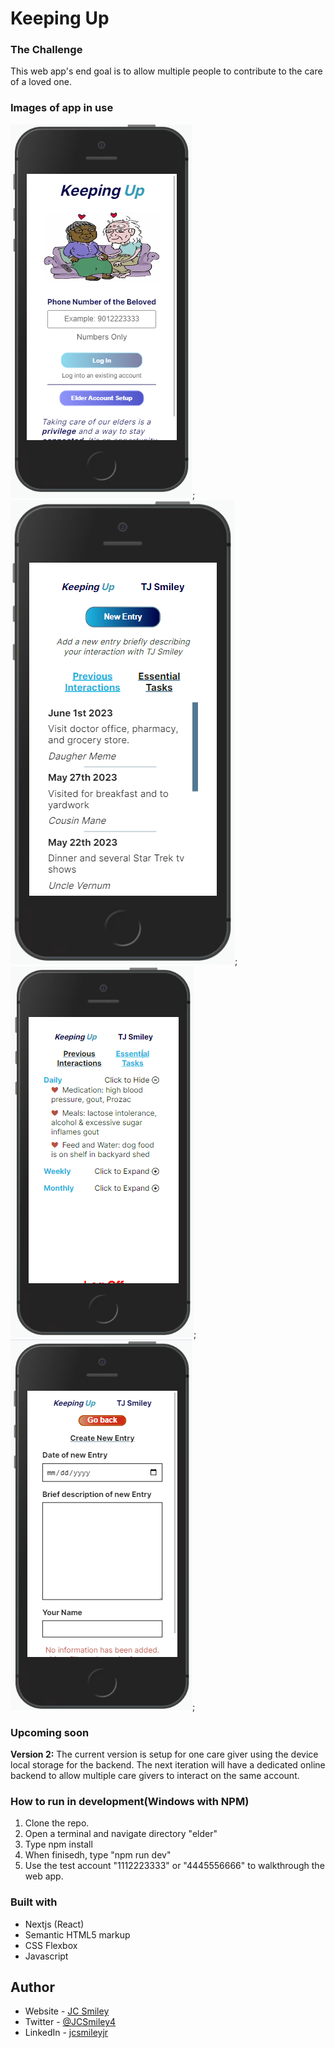 # Keeping Up

### The Challenge
This web app's end goal is to allow multiple people to contribute to the care of a loved one. 

### Images of app in use

![Image of UI Log in Page](/src/app/README-images/log-in.PNG);
![Image of UI's primary content page care givers entries section](/src/app/README-images/entries.PNG);
![Image of UI's primary content page essential task section](/src/app/README-images/essential-tasks-2.PNG);
![Image of UI's create entry page](/src/app/README-images/create-entry.PNG);

### Upcoming soon

**Version 2:** The current version is setup for one care giver using the device local storage for the backend. The next iteration will have a dedicated online backend to allow multiple care givers to interact on the same account. 

### How to run in development(Windows with NPM)
1. Clone the repo.
2. Open a terminal and navigate directory "elder"
3. Type npm install
4. When finisedh, type "npm run dev"
5. Use the test account "1112223333" or "4445556666" to walkthrough the web app.


### Built with
- Nextjs (React)
- Semantic HTML5 markup
- CSS Flexbox
- Javascript 

## Author
- Website - [JC Smiley](https://www.jcsmileyjr.com)
- Twitter - [@JCSmiley4](https://twitter.com/JCSmiley4)
- LinkedIn - [jcsmileyjr](https://www.linkedin.com/in/jcsmileyjr/)
